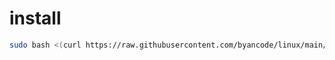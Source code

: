 # install

```bash
sudo bash <(curl https://raw.githubusercontent.com/byancode/linux/main/install)
```